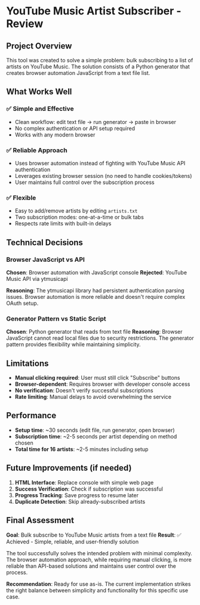 # YouTube Music Artist Subscriber - Review

## Project Overview

This tool was created to solve a simple problem: bulk subscribing to a list of artists on YouTube Music. The solution consists of a Python generator that creates browser automation JavaScript from a text file list.

## What Works Well

### ✅ Simple and Effective
- Clean workflow: edit text file → run generator → paste in browser
- No complex authentication or API setup required
- Works with any modern browser

### ✅ Reliable Approach
- Uses browser automation instead of fighting with YouTube Music API authentication
- Leverages existing browser session (no need to handle cookies/tokens)
- User maintains full control over the subscription process

### ✅ Flexible
- Easy to add/remove artists by editing `artists.txt`
- Two subscription modes: one-at-a-time or bulk tabs
- Respects rate limits with built-in delays

## Technical Decisions

### Browser JavaScript vs API
**Chosen**: Browser automation with JavaScript console
**Rejected**: YouTube Music API via ytmusicapi

**Reasoning**: The ytmusicapi library had persistent authentication parsing issues. Browser automation is more reliable and doesn't require complex OAuth setup.

### Generator Pattern vs Static Script
**Chosen**: Python generator that reads from text file
**Reasoning**: Browser JavaScript cannot read local files due to security restrictions. The generator pattern provides flexibility while maintaining simplicity.

## Limitations

- **Manual clicking required**: User must still click "Subscribe" buttons
- **Browser-dependent**: Requires browser with developer console access
- **No verification**: Doesn't verify successful subscriptions
- **Rate limiting**: Manual delays to avoid overwhelming the service

## Performance

- **Setup time**: ~30 seconds (edit file, run generator, open browser)
- **Subscription time**: ~2-5 seconds per artist depending on method chosen
- **Total time for 16 artists**: ~2-5 minutes including setup

## Future Improvements (if needed)

1. **HTML Interface**: Replace console with simple web page
2. **Success Verification**: Check if subscription was successful
3. **Progress Tracking**: Save progress to resume later
4. **Duplicate Detection**: Skip already-subscribed artists

## Final Assessment

**Goal**: Bulk subscribe to YouTube Music artists from a text file
**Result**: ✅ Achieved - Simple, reliable, and user-friendly solution

The tool successfully solves the intended problem with minimal complexity. The browser automation approach, while requiring manual clicking, is more reliable than API-based solutions and maintains user control over the process.

**Recommendation**: Ready for use as-is. The current implementation strikes the right balance between simplicity and functionality for this specific use case.